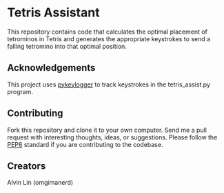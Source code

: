 # Tetris Assistant
This repository contains code that calculates the optimal placement of
tetrominos in Tetris and generates the appropriate keystrokes to send a
falling tetromino into that optimal position.

## Acknowledgements
This project uses [pykeylogger](https://github.com/amoffat/pykeylogger) to
track keystrokes in the tetris_assist.py program.

## Contributing
Fork this repository and clone it to your own computer. Send me a pull request
with interesting thoughts, ideas, or suggestions.
Please follow the [PEP8](http://pep8.org) standard if you are contributing
to the codebase.

## Creators
Alvin Lin (omgimanerd)
